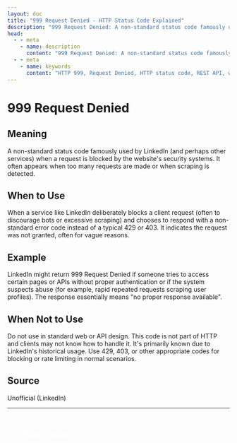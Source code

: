 ```yaml
---
layout: doc
title: "999 Request Denied - HTTP Status Code Explained"
description: "999 Request Denied: A non-standard status code famously used by LinkedIn (and perhaps other services) when a request is blocked by the website's security sys..."
head:
  - - meta
    - name: description
      content: "999 Request Denied: A non-standard status code famously used by LinkedIn (and perhaps other services) when a request is blocked by the website's security sys..."
  - - meta
    - name: keywords
      content: "HTTP 999, Request Denied, HTTP status code, REST API, web development"
---
```


# 999 Request Denied

## Meaning

A non-standard status code famously used by LinkedIn (and perhaps other services) when a request is blocked by the website's security systems. It often appears when too many requests are made or when scraping is detected.

## When to Use

When a service like LinkedIn deliberately blocks a client request (often to discourage bots or excessive scraping) and chooses to respond with a non-standard error code instead of a typical 429 or 403. It indicates the request was not granted, often for vague reasons.

## Example

LinkedIn might return 999 Request Denied if someone tries to access certain pages or APIs without proper authentication or if the system suspects abuse (for example, rapid repeated requests scraping user profiles). The response essentially means "no proper response available".

## When Not to Use

Do not use in standard web or API design. This code is not part of HTTP and clients may not know how to handle it. It's primarily known due to LinkedIn's historical usage. Use 429, 403, or other appropriate codes for blocking or rate limiting in normal scenarios.

## Source

Unofficial (LinkedIn)

---

<div style="margin-top: 40px;">
  <a href="/http-codes/" style="display: inline-block; padding: 12px 24px; background: hsl(var(--primary)); color: white; text-decoration: none; border-radius: var(--radius); font-weight: 500; transition: all 0.2s ease;">← Back to Search</a>
</div>
